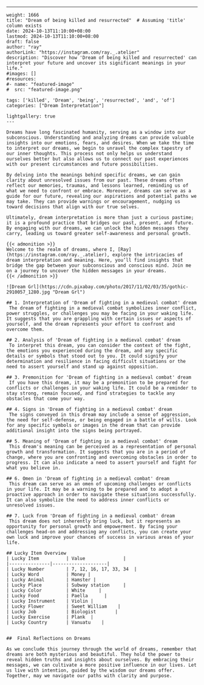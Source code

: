 ---
    weight: 1666
    title: "Dream of being killed and resurrected"  # Assuming 'title' column exists
    date: 2024-10-13T11:10:00+08:00
    lastmod: 2024-10-13T11:10:00+08:00
    draft: false
    author: "ray"
    authorLink: "https://instagram.com/ray._.atelier"
    description: "Discover how 'Dream of being killed and resurrected' can interpret your future and uncover its significant meanings in your life."
    #images: []
    #resources:
    #- name: "featured-image"
    #  src: "featured-image.png"
    
    tags: ['killed', 'Dream', 'being', 'resurrected', 'and', 'of']
    categories: ["Dream Interpretation"]
    
    lightgallery: true
    ---
    
    Dreams have long fascinated humanity, serving as a window into our subconscious. Understanding and analyzing dreams can provide valuable insights into our emotions, fears, and desires. When we take the time to interpret our dreams, we begin to unravel the complex tapestry of our inner thoughts. This process not only helps us understand ourselves better but also allows us to connect our past experiences with our present circumstances and future possibilities.
    
    By delving into the meanings behind specific dreams, we can gain clarity about unresolved issues from our past. These dreams often reflect our memories, traumas, and lessons learned, reminding us of what we need to confront or embrace. Moreover, dreams can serve as a guide for our future, revealing our aspirations and potential paths we may take. They can provide warnings or encouragement, nudging us toward decisions that align with our true selves.
    
    Ultimately, dream interpretation is more than just a curious pastime; it is a profound practice that bridges our past, present, and future. By engaging with our dreams, we can unlock the hidden messages they carry, leading us toward greater self-awareness and personal growth.
    
    {{< admonition >}}
    Welcome to the realm of dreams, where I, [Ray](https://instagram.com/ray._.atelier), explore the intricacies of dream interpretation and meaning. Here, you’ll find insights that bridge the gap between your subconscious and conscious mind. Join me on a journey to uncover the hidden messages in your dreams.
    {{< /admonition >}}
    
    ![Dream Grl](https://cdn.pixabay.com/photo/2017/11/02/03/35/gothic-2910057_1280.jpg "Dream Grl")
    
    ## 1. Interpretation of 'Dream of fighting in a medieval combat' dream
     The dream of fighting in a medieval combat symbolizes inner conflict, power struggles, or challenges you may be facing in your waking life. It suggests that you are grappling with certain issues or aspects of yourself, and the dream represents your effort to confront and overcome them.
    
    ## 2. Analysis of 'Dream of fighting in a medieval combat' dream
     To interpret this dream, you can consider the context of the fight, the emotions you experienced during the dream, and any specific details or symbols that stood out to you. It could signify your determination and resilience in facing difficult situations or the need to assert yourself and stand up against opposition.
    
    ## 3. Premonition for 'Dream of fighting in a medieval combat' dream
     If you have this dream, it may be a premonition to be prepared for conflicts or challenges in your waking life. It could be a reminder to stay strong, remain focused, and find strategies to tackle any obstacles that come your way.
    
    ## 4. Signs in 'Dream of fighting in a medieval combat' dream
     The signs conveyed in this dream may include a sense of aggression, the need for self-defense, or being engaged in a battle of wills. Look for any specific symbols or images in the dream that can provide additional insight into the signs being portrayed.
    
    ## 5. Meaning of 'Dream of fighting in a medieval combat' dream
     This dream's meaning can be perceived as a representation of personal growth and transformation. It suggests that you are in a period of change, where you are confronting and overcoming obstacles in order to progress. It can also indicate a need to assert yourself and fight for what you believe in.
    
    ## 6. Omen in 'Dream of fighting in a medieval combat' dream
     This dream can serve as an omen of upcoming challenges or conflicts in your life. It may be a warning to be prepared and to adopt a proactive approach in order to navigate these situations successfully. It can also symbolize the need to address inner conflicts or unresolved issues.
    
    ## 7. Luck from 'Dream of fighting in a medieval combat' dream
     This dream does not inherently bring luck, but it represents an opportunity for personal growth and empowerment. By facing your challenges head-on and addressing any conflicts, you can create your own luck and improve your chances of success in various areas of your life.
    
    ## Lucky Item Overview
    | Lucky Item          | Value              |
    |---------------|--------------------|
    | Lucky Number        | 7, 12, 16, 17, 33, 34  |
    | Lucky Word          | Money |
    | Lucky Animal        | Hamster |
    | Lucky Place         | Subway station     |
    | Lucky Color         | White     |
    | Lucky Food          | Paella      |
    | Lucky Instrument    | Violin |
    | Lucky Flower        | Sweet William    |
    | Lucky Job           | Biologist       |
    | Lucky Exercise      | Plank  |
    | Lucky Country       | Vanuatu    |
    
    
    ##  Final Reflections on Dreams
    
    As we conclude this journey through the world of dreams, remember that dreams are both mysterious and beautiful. They hold the power to reveal hidden truths and insights about ourselves. By embracing their messages, we can cultivate a more positive influence in our lives. Let us live with intention, guided by the wisdom our dreams offer. Together, may we navigate our paths with clarity and purpose.
    